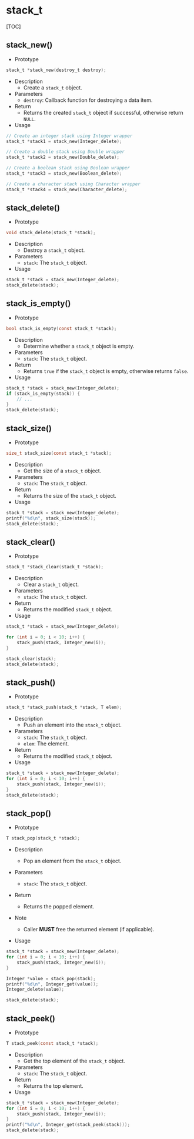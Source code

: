 # stack_t

[TOC]



## stack_new()

- Prototype

```c
stack_t *stack_new(destroy_t destroy);
```

- Description
    - Create a `stack_t` object.
- Parameters
    - `destroy`: Callback function for destroying a data item.
- Return
    - Returns the created `stack_t` object if successful, otherwise return `NULL`.
- Usage

```c
// Create an integer stack using Integer wrapper
stack_t *stack1 = stack_new(Integer_delete);

// Create a double stack using Double wrapper
stack_t *stack2 = stack_new(Double_delete);

// Create a boolean stack using Boolean wrapper
stack_t *stack3 = stack_new(Boolean_delete);

// Create a character stack using Character wrapper
stack_t *stack4 = stack_new(Character_delete);
```



## stack_delete()

- Prototype

```c
void stack_delete(stack_t *stack);
```

- Description
    - Destroy a `stack_t` object.
- Parameters
    - `stack`: The `stack_t` object.
- Usage

```c
stack_t *stack = stack_new(Integer_delete);
stack_delete(stack);
```



## stack_is_empty()

- Prototype

```c
bool stack_is_empty(const stack_t *stack);
```

- Description
    - Determine whether a `stack_t` object is empty.
- Parameters
    - `stack`: The `stack_t` object.
- Return
    - Returns `true` if the `stack_t` object is empty, otherwise returns `false`.
- Usage

```c
stack_t *stack = stack_new(Integer_delete);
if (stack_is_empty(stack)) {
    // ...
}
stack_delete(stack);
```



## stack_size()

- Prototype

```c
size_t stack_size(const stack_t *stack);
```

- Description
    - Get the size of a `stack_t` object.
- Parameters
    - `stack`: The `stack_t` object.
- Return
    - Returns the size of the `stack_t` object.
- Usage

```c
stack_t *stack = stack_new(Integer_delete);
printf("%d\n", stack_size(stack));
stack_delete(stack);
```



## stack_clear()

- Prototype

```c
stack_t *stack_clear(stack_t *stack);
```

- Description
    - Clear a `stack_t` object.
- Parameters
    - `stack`: The `stack_t` object.
- Return
    - Returns the modified `stack_t` object.
- Usage

```c
stack_t *stack = stack_new(Integer_delete);

for (int i = 0; i < 10; i++) {
    stack_push(stack, Integer_new(i));
}

stack_clear(stack);
stack_delete(stack);
```



## stack_push()

- Prototype

```c
stack_t *stack_push(stack_t *stack, T elem);
```

- Description
    - Push an element into the `stack_t` object.
- Parameters
    - `stack`: The `stack_t` object.
    - `elem`: The element.
- Return
    - Returns the modified `stack_t` object.
- Usage

```c
stack_t *stack = stack_new(Integer_delete);
for (int i = 0; i < 10; i++) {
    stack_push(stack, Integer_new(i));
}
stack_delete(stack);
```



## stack_pop()

- Prototype

```c
T stack_pop(stack_t *stack);
```

- Description
    - Pop an element from the `stack_t` object.
- Parameters
    - `stack`: The `stack_t` object.
- Return
    - Returns the popped element.
- Note
    - Caller **MUST** free the returned element (if applicable).

- Usage

```c
stack_t *stack = stack_new(Integer_delete);
for (int i = 0; i < 10; i++) {
    stack_push(stack, Integer_new(i));
}

Integer *value = stack_pop(stack);
printf("%d\n", Integer_get(value));
Integer_delete(value);

stack_delete(stack);
```



## stack_peek()

- Prototype

```c
T stack_peek(const stack_t *stack);
```

- Description
    - Get the top element of the `stack_t` object.
- Parameters
    - `stack`: The `stack_t` object.
- Return
    - Returns the top element.
- Usage

```c
stack_t *stack = stack_new(Integer_delete);
for (int i = 0; i < 10; i++) {
    stack_push(stack, Integer_new(i));
}
printf("%d\n", Integer_get(stack_peek(stack)));
stack_delete(stack);
```

